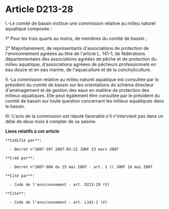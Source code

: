 # Article D213-28

I.-Le comité de bassin institue une commission relative au milieu naturel aquatique composée : 

1° Pour les trois quarts au moins, de membres du comité de bassin ; 

2° Majoritairement, de représentants d'associations de protection de l'environnement agréées au titre de l'article L. 141-1,
de fédérations départementales des associations agréées de pêche et de protection du milieu aquatique, d'associations agréées
de pêcheurs professionnels en eau douce et en eau marine, de l'aquaculture et de la conchyliculture. 

II.-La commission relative au milieu naturel aquatique est consultée par le président du comité de bassin sur les
orientations du schéma directeur d'aménagement et de gestion des eaux en matière de protection des milieux aquatiques. Elle
peut également être consultée par le président du comité de bassin sur toute question concernant les milieux aquatiques dans
le bassin. 

III.-L'avis de la commission est réputé favorable s'il n'intervient pas dans un délai de deux mois à compter de sa saisine.

**Liens relatifs à cet article**

	**Codifié par**:

	  - Décret n°2007-397 2007-03-22 JORF 23 mars 2007

	**Créé par**:

	  - Décret n°2007-980 du 15 mai 2007 - art. 1 () JORF 16 mai 2007

	**Cité par**:

	  - Code de l'environnement - art. D213-29 (V)

	**Cite**:

	  - Code de l'environnement - art. L141-1 (V)
